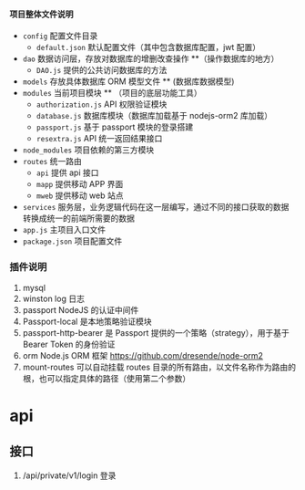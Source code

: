 #### 项目整体文件说明

- `config` 配置文件目录
  - `default.json` 默认配置文件（其中包含数据库配置，jwt 配置）
- `dao` 数据访问层，存放对数据库的增删改查操作 \*\*（操作数据库的地方）
  - `DAO.js` 提供的公共访问数据库的方法
- `models` 存放具体数据库 ORM 模型文件 \*\* (数据库数据模型)
- `modules` 当前项目模块 \*\* （项目的底层功能工具）
  - `authorization.js` API 权限验证模块
  - `database.js` 数据库模块（数据库加载基于 nodejs-orm2 库加载）
  - `passport.js` 基于 passport 模块的登录搭建
  - `resextra.js` API 统一返回结果接口
- `node_modules` 项目依赖的第三方模块
- `routes` 统一路由
  - `api` 提供 api 接口
  - `mapp` 提供移动 APP 界面
  - `mweb` 提供移动 web 站点
- `services` 服务层，业务逻辑代码在这一层编写，通过不同的接口获取的数据转换成统一的前端所需要的数据
- `app.js` 主项目入口文件
- `package.json` 项目配置文件

### 插件说明

1. mysql
1. winston log 日志
1. passport NodeJS 的认证中间件
1. Passport-local 是本地策略验证模块
1. passport-http-bearer 是 Passport 提供的一个策略（strategy），用于基于 Bearer Token 的身份验证
1. orm
   Node.js ORM 框架
   https://github.com/dresende/node-orm2
1. mount-routes 可以自动挂载 routes 目录的所有路由，以文件名称作为路由的根，也可以指定具体的路径（使用第二个参数）

# api

## 接口

1. /api/private/v1/login 登录
